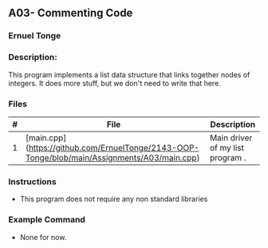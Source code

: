 ## A03- Commenting Code
### Ernuel Tonge
### Description:

This program implements a list data structure that links together nodes of integers. It does more stuff, but we don't need to write that here.

### Files

|   #   | File     | Description                      |
| :---: | -------- | -------------------------------- |
|   1   | [main.cpp] (https://github.com/ErnuelTonge/2143-OOP-Tonge/blob/main/Assignments/A03/main.cpp) | Main driver of my list program . |


### Instructions

- This program does not require any non standard libraries

### Example Command

- None for now.

